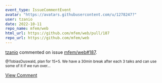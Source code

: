 ```yaml
---
event_type: IssueCommentEvent
avatar: "https://avatars.githubusercontent.com/u/1278247?"
user: tzanio
date: 2022-10-11
repo_name: mfem/web
html_url: https://github.com/mfem/web/pull/187
repo_url: https://github.com/mfem/web
---
```


<a href='https://github.com/tzanio' target='_blank'>tzanio</a> commented on issue <a href='https://github.com/mfem/web/pull/187' target='_blank'>mfem/web#187</a>.

<small>@TobiasDuswald, plan for 15+5. We have a 30min break after each 3 talks and can use some of it if we run over...</small>

<a href='https://github.com/mfem/web/pull/187' target='_blank'>View Comment</a>